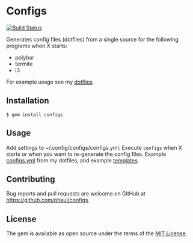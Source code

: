 # Configs

[![Build Status](https://travis-ci.org/phaul/configs.svg?branch=master)](https://travis-ci.org/phaul/configs)

Generates config files (dotfiles) from a single source for the following programs when X starts:

  - polybar
  - termite
  - i3

For example usage see my [dotfiles](http://github.com/phaul/dotfiles)

## Installation

    $ gem install configs

## Usage

Add settings to ~/.config/configs/configs.yml. Execute `configs` when X starts or when you want to re-generate the config files. Example [configs.yml](https://github.com/phaul/dotfiles/blob/zephyrus/.config/configs/configs.yml) from my dotfiles, and example [templates](https://github.com/phaul/dotfiles/tree/zephyrus/.config/configs/templates).

## Contributing

Bug reports and pull requests are welcome on GitHub at https://github.com/phaul/configs.


## License

The gem is available as open source under the terms of the [MIT License](https://opensource.org/licenses/MIT).
